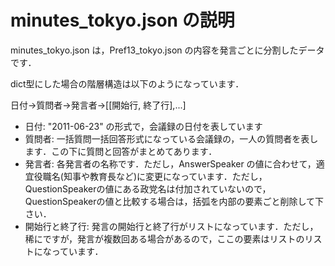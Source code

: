 # minutes_tokyo.json の説明

minutes_tokyo.json は，Pref13_tokyo.json の内容を発言ごとに分割したデータです．

dict型にした場合の階層構造は以下のようになっています．

日付→質問者→発言者→[[開始行, 終了行],...]

* 日付: "2011-06-23" の形式で，会議録の日付を表しています
* 質問者: 一括質問一括回答形式になっている会議録の，一人の質問者を表します．この下に質問と回答がまとめてあります．
* 発言者: 各発言者の名称です．ただし，AnswerSpeaker の値に合わせて，適宜役職名(知事や教育長など)に変更になっています．ただし，QuestionSpeakerの値にある政党名は付加されていないので，QuestionSpeakerの値と比較する場合は，括弧を内部の要素ごと削除して下さい．
* 開始行と終了行: 発言の開始行と終了行がリストになっています．ただし，稀にですが，発言が複数回ある場合があるので，ここの要素はリストのリストになっています．


